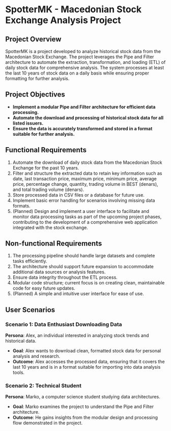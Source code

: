# SpotterMK - Macedonian Stock Exchange Analysis Project


## Project Overview
SpotterMK is a project developed to analyze historical stock data from the Macedonian Stock Exchange. The project leverages the Pipe and Filter architecture to automate the extraction, transformation, and loading (ETL) of daily stock data for comprehensive analysis. The system processes at least the last 10 years of stock data on a daily basis while ensuring proper formatting for further analysis.

## Project Objectives
- **Implement a modular Pipe and Filter architecture for efficient data processing.**
- **Automate the download and processing of historical stock data for all listed issuers.**
- **Ensure the data is accurately transformed and stored in a format suitable for further analysis.**

## Functional Requirements
1. Automate the download of daily stock data from the Macedonian Stock Exchange for the past 10 years.
2. Filter and structure the extracted data to retain key information such as date, last transaction price, maximum price, minimum price, average price, percentage change, quantity, trading volume in BEST (denars), and total trading volume (denars).
3. Store processed data in CSV files or a database for future use.
4. Implement basic error handling for scenarios involving missing data formats.
5. (Planned) Design and implement a user interface to facilitate and monitor data processing tasks as part of the upcoming project phases, contributing to the development of a comprehensive web application integrated with the stock exchange. 

## Non-functional Requirements
1. The processing pipeline should handle large datasets and complete tasks efficiently.
2. The architecture should support future expansion to accommodate additional data sources or analysis features.
3. Ensure data integrity throughout the ETL process.
4. Modular code structure; current focus is on creating clean, maintainable code for easy future updates.
5. (Planned) A simple and intuitive user interface for ease of use.

## User Scenarios
### Scenario 1: Data Enthusiast Downloading Data
**Persona**: Alex, an individual interested in analyzing stock trends and historical data.
- **Goal**: Alex wants to download clean, formatted stock data for personal analysis and research.
- **Outcome**: Alex accesses the processed data, ensuring that it covers the last 10 years and is in a format suitable for importing into data analysis tools.
### Scenario 2: Technical Student
**Persona**: Marko, a computer science student studying data architectures.
- **Goal**: Marko examines the project to understand the Pipe and Filter architecture.
- **Outcome**: He gains insights from the modular design and processing flow demonstrated in the project.
